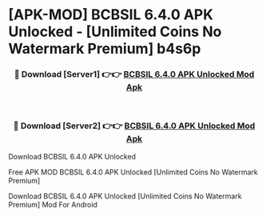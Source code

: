 # [APK-MOD] BCBSIL 6.4.0 APK Unlocked - [Unlimited Coins No Watermark Premium] b4s6p



<div align="center">
<h3>🔴 Download [Server1] 👉👉 <a href="https://momento.my/?title=BCBSIL_6.4.0_APK_Unlocked">BCBSIL 6.4.0 APK Unlocked Mod Apk</a></h3><br>

<h3>🔴 Download [Server2] 👉👉 <a href="https://momento.my/?title=BCBSIL_6.4.0_APK_Unlocked">BCBSIL 6.4.0 APK Unlocked Mod Apk</a></h3>
</div>



Download BCBSIL 6.4.0 APK Unlocked 

Free APK MOD BCBSIL 6.4.0 APK Unlocked [Unlimited Coins No Watermark Premium]

Download BCBSIL 6.4.0 APK Unlocked [Unlimited Coins No Watermark Premium] Mod For Android
